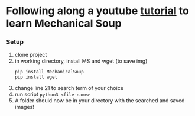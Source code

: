 # Following along a youtube [tutorial](https://youtu.be/drDdb1MBBfI?si=RKCBSxL5kenix69_) to learn Mechanical Soup

### Setup
1. clone project
2. in working directory, install MS and wget (to save img)
   ```
   pip install MechanicalSoup
   pip install wget
   ```
3. change line 21 to search term of your choice
4. run script `python3 <file-name>`
5. A folder should now be in your directory with the searched and saved images!
